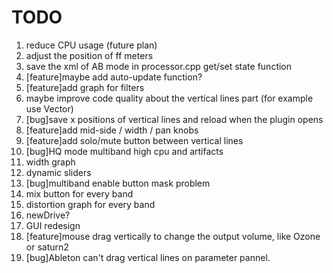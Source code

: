 # TODO

1. reduce CPU usage (future plan)
2. adjust the position of ff meters
3. save the xml of AB mode in processor.cpp get/set state function
4. [feature]maybe add auto-update function?
5. [feature]add graph for filters
6. maybe improve code quality about the vertical lines part (for example use Vector)
7. [bug]save x positions of vertical lines and reload when the plugin opens
8. [feature]add mid-side / width / pan knobs
9. [feature]add solo/mute button between vertical lines
10. [bug]HQ mode multiband high cpu and artifacts
11. width graph
12. dynamic sliders
13. [bug]multiband enable button mask problem
14. mix button for every band
15. distortion graph for every band
16. newDrive?
17. GUI redesign
18. [feature]mouse drag vertically to change the output volume, like Ozone or saturn2
19. [bug]Ableton can't drag vertical lines on parameter pannel.
